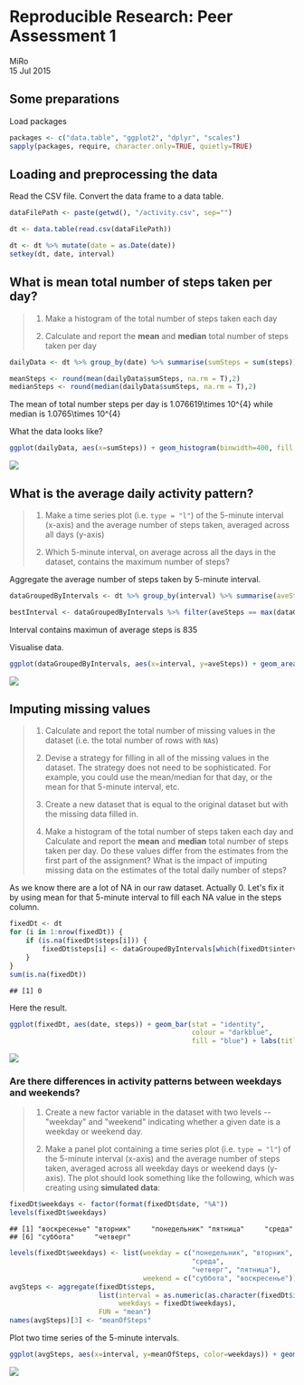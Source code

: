 # Reproducible Research: Peer Assessment 1
MiRo  
15 Jul 2015  
## Some preparations

Load packages

```r
packages <- c("data.table", "ggplot2", "dplyr", "scales")
sapply(packages, require, character.only=TRUE, quietly=TRUE)
```

## Loading and preprocessing the data

Read the CSV file.
Convert the data frame to a data table.

```r
dataFilePath <- paste(getwd(), "/activity.csv", sep="")

dt <- data.table(read.csv(dataFilePath))

dt <- dt %>% mutate(date = as.Date(date))
setkey(dt, date, interval)
```

## What is mean total number of steps taken per day?
> 1. Make a histogram of the total number of steps taken each day
> 
> 2. Calculate and report the **mean** and **median** total number of steps taken per day


```r
dailyData <- dt %>% group_by(date) %>% summarise(sumSteps = sum(steps))

meanSteps <- round(mean(dailyData$sumSteps, na.rm = T),2)
medianSteps <- round(median(dailyData$sumSteps, na.rm = T),2)
```

The mean of total number steps per day is 1.076619\times 10^{4} while median is 1.0765\times 10^{4}

What the data looks like?

```r
ggplot(dailyData, aes(x=sumSteps)) + geom_histogram(binwidth=400, fill = "darkblue") + theme_bw() +xlab("Date") + ylab("Steps") 
```

![](PA_template_files/figure-html/unnamed-chunk-1-1.png) 


## What is the average daily activity pattern?
> 1. Make a time series plot (i.e. `type = "l"`) of the 5-minute interval (x-axis) and the average number of steps taken, averaged across all days (y-axis)
> 
> 2. Which 5-minute interval, on average across all the days in the dataset, contains the maximum number of steps?

Aggregate the average number of steps taken by 5-minute interval.

```r
dataGroupedByIntervals <- dt %>% group_by(interval) %>% summarise(aveSteps = mean(steps, na.rm = T))

bestInterval <- dataGroupedByIntervals %>% filter(aveSteps == max(dataGroupedByIntervals$aveSteps))
```
Interval contains maximun of average steps is 835

Visualise data.

```r
ggplot(dataGroupedByIntervals, aes(x=interval, y=aveSteps)) + geom_area(fill="darkblue") + theme_bw() + xlab("Interval #") + ylab("Average steps")
```

![](PA_template_files/figure-html/unnamed-chunk-3-1.png) 

## Imputing missing values
> 1. Calculate and report the total number of missing values in the dataset (i.e. the total number of rows with `NA`s)
> 
> 2. Devise a strategy for filling in all of the missing values in the dataset. The strategy does not need to be sophisticated. For example, you could use the mean/median for that day, or the mean for that 5-minute interval, etc.
> 
> 3. Create a new dataset that is equal to the original dataset but with the missing data filled in.
> 
> 4. Make a histogram of the total number of steps taken each day and Calculate and report the **mean** and **median** total number of steps taken per day. Do these values differ from the estimates from the first part of the assignment? What is the impact of imputing missing data on the estimates of the total daily number of steps?

As we know there are a lot of NA in our raw dataset. Actually 0. Let's fix it by using mean for that 5-minute interval to fill each NA value in the steps column.


```r
fixedDt <- dt
for (i in 1:nrow(fixedDt)) {
    if (is.na(fixedDt$steps[i])) {
        fixedDt$steps[i] <- dataGroupedByIntervals[which(fixedDt$interval[i] == dataGroupedByIntervals$interval), ]$aveSteps
    }
}
sum(is.na(fixedDt))
```

```
## [1] 0
```

Here the result.

```r
ggplot(fixedDt, aes(date, steps)) + geom_bar(stat = "identity",
                                             colour = "darkblue",
                                             fill = "blue") + labs(title = "Histogram of Total Number of Steps", x = "Date", y = "Steps") + scale_x_date(labels = date_format("%m/%d"), breaks = "week")
```

![](PA_template_files/figure-html/unnamed-chunk-4-1.png) 


### Are there differences in activity patterns between weekdays and weekends?

> 1. Create a new factor variable in the dataset with two levels -- "weekday" and "weekend" indicating whether a given date is a weekday or weekend day.
> 
> 2. Make a panel plot containing a time series plot (i.e. `type = "l"`) of the 5-minute interval (x-axis) and the average number of steps taken, averaged across all weekday days or weekend days (y-axis). The plot should look something like the following, which was creating using **simulated data**:



```r
fixedDt$weekdays <- factor(format(fixedDt$date, "%A"))
levels(fixedDt$weekdays)
```

```
## [1] "воскресенье" "вторник"     "понедельник" "пятница"     "среда"      
## [6] "суббота"     "четверг"
```

```r
levels(fixedDt$weekdays) <- list(weekday = c("понедельник", "вторник",
                                             "среда", 
                                             "четверг", "пятница"),
                                 weekend = c("суббота", "воскресенье"))
avgSteps <- aggregate(fixedDt$steps, 
                      list(interval = as.numeric(as.character(fixedDt$interval)), 
                           weekdays = fixedDt$weekdays),
                      FUN = "mean")
names(avgSteps)[3] <- "meanOfSteps"
```


Plot two time series of the 5-minute intervals.


```r
ggplot(avgSteps, aes(x=interval, y=meanOfSteps, color=weekdays)) + geom_line() + facet_wrap(~ weekdays, nrow=2) +	theme(legend.position="none") + xlab("Interval #") + ylab("Average steps")
```

![](PA_template_files/figure-html/timeseriesStepsTakenEachIntervalByDayTypePanel-1.png) 
